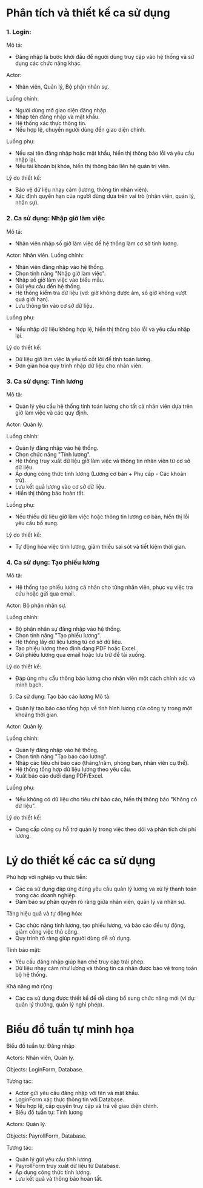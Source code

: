 # Phân tích và thiết kế ca sử dụng
### 1. Login:
Mô tả: 
  - Đăng nhập là bước khởi đầu để người dùng truy cập vào hệ thống và sử dụng các chức năng khác.

Actor: 
  - Nhân viên, Quản lý, Bộ phận nhân sự.

Luồng chính:
  - Người dùng mở giao diện đăng nhập.
  - Nhập tên đăng nhập và mật khẩu.
  - Hệ thống xác thực thông tin.
  - Nếu hợp lệ, chuyển người dùng đến giao diện chính.

Luồng phụ:
  - Nếu sai tên đăng nhập hoặc mật khẩu, hiển thị thông báo lỗi và yêu cầu nhập lại.
  - Nếu tài khoản bị khóa, hiển thị thông báo liên hệ quản trị viên.

Lý do thiết kế:
  - Bảo vệ dữ liệu nhạy cảm (lương, thông tin nhân viên).
  - Xác định quyền hạn của người dùng dựa trên vai trò (nhân viên, quản lý, nhân sự).

### 2. Ca sử dụng: Nhập giờ làm việc
Mô tả:
  - Nhân viên nhập số giờ làm việc để hệ thống làm cơ sở tính lương.

Actor: Nhân viên.
Luồng chính:
  - Nhân viên đăng nhập vào hệ thống.
  - Chọn tính năng "Nhập giờ làm việc".
  - Nhập số giờ làm việc vào biểu mẫu.
  - Gửi yêu cầu đến hệ thống.
  - Hệ thống kiểm tra dữ liệu (vd: giờ không được âm, số giờ không vượt quá giới hạn).
  - Lưu thông tin vào cơ sở dữ liệu.

Luồng phụ:
  - Nếu nhập dữ liệu không hợp lệ, hiển thị thông báo lỗi và yêu cầu nhập lại.

Lý do thiết kế:
  - Dữ liệu giờ làm việc là yếu tố cốt lõi để tính toán lương.
  - Đơn giản hóa quy trình nhập dữ liệu cho nhân viên.

### 3. Ca sử dụng: Tính lương
Mô tả:
  - Quản lý yêu cầu hệ thống tính toán lương cho tất cả nhân viên dựa trên giờ làm việc và các quy định.

Actor: Quản lý.

Luồng chính:
  - Quản lý đăng nhập vào hệ thống.
  - Chọn chức năng "Tính lương".
  - Hệ thống truy xuất dữ liệu giờ làm việc và thông tin nhân viên từ cơ sở dữ liệu.
  - Áp dụng công thức tính lương (Lương cơ bản + Phụ cấp - Các khoản trừ).
  - Lưu kết quả lương vào cơ sở dữ liệu.
  - Hiển thị thông báo hoàn tất.

Luồng phụ:
  - Nếu thiếu dữ liệu giờ làm việc hoặc thông tin lương cơ bản, hiển thị lỗi yêu cầu bổ sung.

Lý do thiết kế:
  - Tự động hóa việc tính lương, giảm thiểu sai sót và tiết kiệm thời gian.

### 4. Ca sử dụng: Tạo phiếu lương
Mô tả:
  - Hệ thống tạo phiếu lương cá nhân cho từng nhân viên, phục vụ việc tra cứu hoặc gửi qua email.

Actor: Bộ phận nhân sự.

Luồng chính:
  - Bộ phận nhân sự đăng nhập vào hệ thống.
  - Chọn tính năng "Tạo phiếu lương".
  - Hệ thống lấy dữ liệu lương từ cơ sở dữ liệu.
  - Tạo phiếu lương theo định dạng PDF hoặc Excel.
  - Gửi phiếu lương qua email hoặc lưu trữ để tải xuống.

Lý do thiết kế:
  - Đáp ứng nhu cầu thông báo lương cho nhân viên một cách chính xác và minh bạch.

5. Ca sử dụng: Tạo báo cáo lương
Mô tả:
  - Quản lý tạo báo cáo tổng hợp về tình hình lương của công ty trong một khoảng thời gian.

Actor: Quản lý.

Luồng chính:
  - Quản lý đăng nhập vào hệ thống.
  - Chọn tính năng "Tạo báo cáo lương".
  - Nhập các tiêu chí báo cáo (tháng/năm, phòng ban, nhân viên cụ thể).
  - Hệ thống tổng hợp dữ liệu lương theo yêu cầu.
  - Xuất báo cáo dưới dạng PDF/Excel.

Luồng phụ:
  - Nếu không có dữ liệu cho tiêu chí báo cáo, hiển thị thông báo "Không có dữ liệu".

Lý do thiết kế:
  - Cung cấp công cụ hỗ trợ quản lý trong việc theo dõi và phân tích chi phí lương.

# Lý do thiết kế các ca sử dụng
Phù hợp với nghiệp vụ thực tiễn:
  - Các ca sử dụng đáp ứng đúng yêu cầu quản lý lương và xử lý thanh toán trong các doanh nghiệp.
  - Đảm bảo sự phân quyền rõ ràng giữa nhân viên, quản lý và nhân sự.

Tăng hiệu quả và tự động hóa:
  - Các chức năng tính lương, tạo phiếu lương, và báo cáo đều tự động, giảm công việc thủ công.
  - Quy trình rõ ràng giúp người dùng dễ sử dụng.

Tính bảo mật:
  - Yêu cầu đăng nhập giúp hạn chế truy cập trái phép.
  - Dữ liệu nhạy cảm như lương và thông tin cá nhân được bảo vệ trong toàn bộ hệ thống.

Khả năng mở rộng:
  - Các ca sử dụng được thiết kế để dễ dàng bổ sung chức năng mới (ví dụ: quản lý thưởng, quản lý nghỉ phép).

# Biểu đồ tuần tự minh họa
Biểu đồ tuần tự: Đăng nhập

Actors: Nhân viên, Quản lý.

Objects: LoginForm, Database.

Tương tác:
  - Actor gửi yêu cầu đăng nhập với tên và mật khẩu.
  - LoginForm xác thực thông tin với Database.
  - Nếu hợp lệ, cấp quyền truy cập và trả về giao diện chính.
  - Biểu đồ tuần tự: Tính lương

Actors: Quản lý.

Objects: PayrollForm, Database.

Tương tác:
  - Quản lý gửi yêu cầu tính lương.
  - PayrollForm truy xuất dữ liệu từ Database.
  - Áp dụng công thức tính lương.
  - Lưu kết quả và thông báo hoàn tất.


